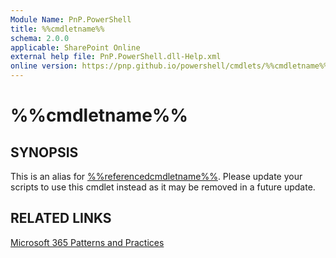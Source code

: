 ```yaml
---
Module Name: PnP.PowerShell
title: %%cmdletname%%
schema: 2.0.0
applicable: SharePoint Online
external help file: PnP.PowerShell.dll-Help.xml
online version: https://pnp.github.io/powershell/cmdlets/%%cmdletname%%.html
---
```

 
# %%cmdletname%%

## SYNOPSIS
This is an alias for [%%referencedcmdletname%%](./%%referencedcmdletname%%.md). Please update your scripts to use this cmdlet instead as it may be removed in a future update.

## RELATED LINKS

[Microsoft 365 Patterns and Practices](https://aka.ms/m365pnp)
